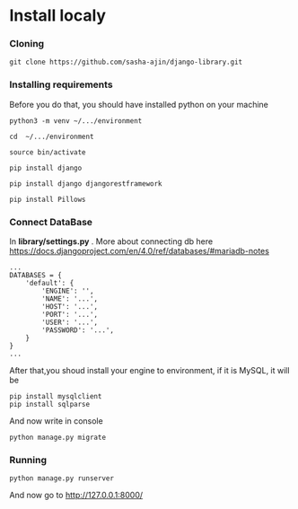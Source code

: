 # Install localy 

### Cloning

```
git clone https://github.com/sasha-ajin/django-library.git
```

### Installing requirements

Before you do that, you should have installed python on your machine

```
python3 -m venv ~/.../environment

cd  ~/.../environment

source bin/activate

pip install django 

pip install django djangorestframework

pip install Pillows
```

### Connect DataBase

In **library/settings.py** . More about connecting db here https://docs.djangoproject.com/en/4.0/ref/databases/#mariadb-notes

```
...
DATABASES = {
    'default': {
        'ENGINE': '',
        'NAME': '...',
        'HOST': '...',
        'PORT': '...',
        'USER': '...',
        'PASSWORD': '...',
    }
}
...
```
After that,you shoud install your engine to environment, if it is MySQL, it will be 

```
pip install mysqlclient
pip install sqlparse
```

And now write in console

```
python manage.py migrate
```

### Running

```
python manage.py runserver 
```
And now go to http://127.0.0.1:8000/


